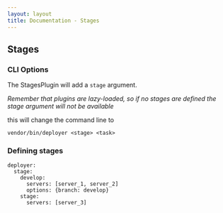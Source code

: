 ```yaml
---
layout: layout
title: Documentation - Stages
---
```

## Stages

### CLI Options

The StagesPlugin will add a `stage` argument. 

*Remember that plugins are lazy-loaded, so if no stages are defined the stage argument will not be available*

this will change the command line to 

~~~
vendor/bin/deployer <stage> <task>
~~~

### Defining stages
~~~
deployer:
  stage:
    develop:
      servers: [server_1, server_2]
      options: {branch: develop}
    stage:
      servers: [server_3]
~~~